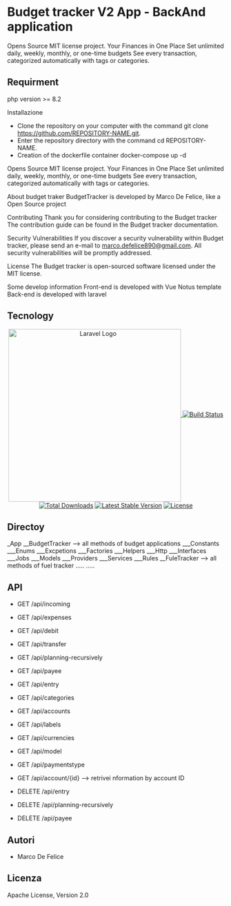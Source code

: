 # Budget tracker V2 App - BackAnd application
Opens Source MIT license project. Your Finances in One Place Set unlimited daily, weekly, monthly, or one-time budgets See every transaction, categorized automatically with tags or categories.

## Requirment
php version >= 8.2

Installazione
* Clone the repository on your computer with the command git clone https://github.com/REPOSITORY-NAME.git.
* Enter the repository directory with the command cd REPOSITORY-NAME.
* Creation of the dockerfile container
   docker-compose up -d


Opens Source MIT license project. Your Finances in One Place Set unlimited daily, weekly, monthly, or one-time budgets See every transaction, categorized automatically with tags or categories.

About budget traker
BudgetTracker is developed by Marco De Felice, like a Open Source project

Contributing
Thank you for considering contributing to the Budget tracker The contribution guide can be found in the Budget tracker documentation.

Security Vulnerabilities
If you discover a security vulnerability within Budget tracker, please send an e-mail to marco.defelice890@gmail.com. All security vulnerabilities will be promptly addressed.

License
The Budget tracker is open-sourced software licensed under the MIT license.

Some develop information
Front-end is developed with Vue Notus template Back-end is developed with laravel

## Tecnology
<p align="center"><a href="https://laravel.com" target="_blank"><img src="https://raw.githubusercontent.com/laravel/art/master/logo-lockup/5%20SVG/2%20CMYK/1%20Full%20Color/laravel-logolockup-cmyk-red.svg" width="400" alt="Laravel Logo"$
<p align="center">
<a href="https://travis-ci.org/laravel/framework"><img src="https://travis-ci.org/laravel/framework.svg" alt="Build Status"></a>
<a href="https://packagist.org/packages/laravel/framework"><img src="https://img.shields.io/packagist/dt/laravel/framework" alt="Total Downloads"></a>
<a href="https://packagist.org/packages/laravel/framework"><img src="https://img.shields.io/packagist/v/laravel/framework" alt="Latest Stable Version"></a>
<a href="https://packagist.org/packages/laravel/framework"><img src="https://img.shields.io/packagist/l/laravel/framework" alt="License"></a>
</p>
    
## Directoy
_App
__BudgetTracker --> all methods of budget applications
___Constants
___Enums
___Excpetions
___Factories
___Helpers
___Http
___Interfaces
___Jobs
___Models
___Providers
___Services
___Rules
__FuleTracker --> all methods of fuel tracker
.....
.....

## API
* GET /api/incoming 
* GET /api/expenses 
* GET /api/debit 
* GET /api/transfer 
* GET /api/planning-recursively
* GET /api/payee 
* GET /api/entry
* GET /api/categories 
* GET /api/accounts
* GET /api/labels 
* GET /api/currencies
* GET /api/model 
* GET /api/paymentstype
* GET /api/account/{id} --> retrivei nformation by account ID

* DELETE /api/entry 
* DELETE /api/planning-recursively
* DELETE /api/payee 
    
## Autori
* Marco De Felice

## Licenza
Apache License, Version 2.0
